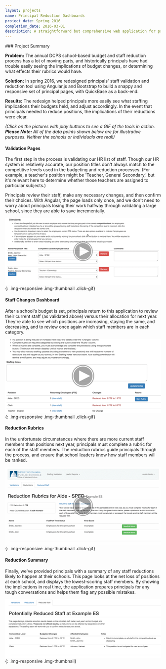 ```yaml
---
layout: projects
name: Principal Reduction Dashboards
project_date: Spring 2016
completion_date: 2016-03-01
description: A straightforward but comprehensive web application for principals to use during the annual budgeting and reduction process, in order to make the most informed staffing decisions for their schools.
---
```


<div class="panel panel-default" markdown="1">
<div class="panel-body" markdown="1">
<div class="page-header" markdown="1">
### Project Summary
</div>

__Problem:__ The annual DCPS school-based budget and staff reduction process has a lot of moving parts, and historically principals have had trouble easily seeing the implications of budget changes, or determining what effects their rubrics would have.

__Solution:__ In spring 2016, we redesigned principals' staff validation and reduction tool using Angular.js and Bootstrap to build a snappy and responsive set of principal pages, with QuickBase as a back-end.

__Results:__ The redesign helped principals more easily see what staffing implications their budgets held, and adjust accordingly. In the event that principals needed to reduce positions, the implications of their reductions were clear.
</div>
</div>

_(Click on the pictures with play buttons to see a GIF of the tools in action. __Please Note:__ All of the data points shown below are for illustrative purposes. Neither the schools or individuals are real!)_

#### Validation Pages

The first step in the process is validating our HR list of staff. Though our HR system is relatively accurate, our position titles don't always match to the competitive levels used in the budgeting and reduction processes. (For example, a teacher's position might be 'Teacher, General Secondary,' but it's relevant here to determine whether those teachers are assigned to particular subjects.)

Principals review their staff, make any necessary changes, and then confirm their choices. With Angular, the page loads only once, and we don't need to worry about principals losing their work halfway through validating a large school, since they are able to save incrementally.

![validation dashboard](/img/portfolio/reduction/validation.png){: .img-responsive .img-thumbnail .click-gif}

#### Staff Changes Dashboard

After a school's budget is set, principals return to this application to review their current staff (as validated above) versus their allocation for next year. They're able to see which positions are increasing, staying the same, and decreasing, and to review once again which staff members are in each category.

![reduction dashboard](/img/portfolio/reduction/reductions.png){: .img-responsive .img-thumbnail .click-gif}

#### Reduction Rubrics

In the unfortunate circumstances where there are more current staff members than positions next year, principals must complete a rubric for each of the staff members. The reduction rubrics guide principals through the process, and ensure that school leaders know how staff members will be ranked.

![reduction rubrics](/img/portfolio/reduction/reduction-rubric.png){: .img-responsive .img-thumbnail .click-gif}

#### Reduction Summary

Finally, we've provided principals with a summary of any staff reductions likely to happen at their schools. This page looks at the net loss of positions at each school, and displays the lowest-scoring staff members. By showing the implications in real time, the application prepares principals for any tough conversations and helps them flag any possible mistakes.

![reduction rubrics](/img/portfolio/reduction/potential-reductions.png){: .img-responsive .img-thumbnail}